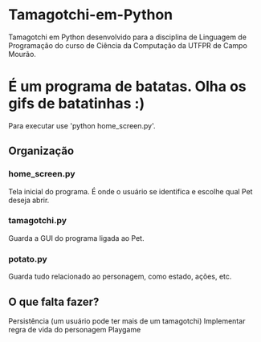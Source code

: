 # Tamagotchi-em-Python
Tamagotchi em Python desenvolvido para a disciplina de Linguagem de Programação do curso de Ciência da Computação da UTFPR de Campo Mourão.

# É um programa de batatas. Olha os gifs de batatinhas :)
Para executar use 'python home_screen.py'.

## Organização
### home_screen.py
Tela inicial do programa. É onde o usuário se identifica e escolhe qual Pet deseja abrir.
### tamagotchi.py
Guarda a GUI do programa ligada ao Pet.

### potato.py
Guarda tudo relacionado ao personagem, como estado, ações, etc.

## O que falta fazer?
Persistência (um usuário pode ter mais de um tamagotchi)
Implementar regra de vida do personagem
Playgame
